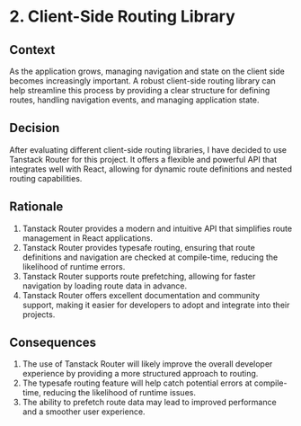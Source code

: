 # 2. Client-Side Routing Library

## Context

As the application grows, managing navigation and state on the client side becomes increasingly important. A robust client-side routing library can help streamline this process by providing a clear structure for defining routes, handling navigation events, and managing application state.

## Decision

After evaluating different client-side routing libraries, I have decided to use Tanstack Router for this project. It offers a flexible and powerful API that integrates well with React, allowing for dynamic route definitions and nested routing capabilities.

## Rationale

1. Tanstack Router provides a modern and intuitive API that simplifies route management in React applications.
2. Tanstack Router provides typesafe routing, ensuring that route definitions and navigation are checked at compile-time, reducing the likelihood of runtime errors.
3. Tanstack Router supports route prefetching, allowing for faster navigation by loading route data in advance.
4. Tanstack Router offers excellent documentation and community support, making it easier for developers to adopt and integrate into their projects.

## Consequences

1. The use of Tanstack Router will likely improve the overall developer experience by providing a more structured approach to routing.
2. The typesafe routing feature will help catch potential errors at compile-time, reducing the likelihood of runtime issues.
3. The ability to prefetch route data may lead to improved performance and a smoother user experience.